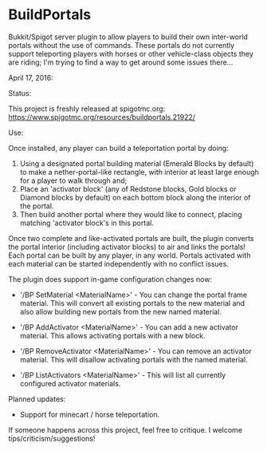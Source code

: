 # BuildPortals
Bukkit/Spigot server plugin to allow players to build their own inter-world portals without the use of commands. These portals do not currently support teleporting players with horses or other vehicle-class objects they are riding; I'm trying to find a way to get around some issues there...

April 17, 2016:

Status:

This project is freshly released at spigotmc.org:
https://www.spigotmc.org/resources/buildportals.21922/

Use:

Once installed, any player can build a teleportation portal by doing:
 1) Using a designated portal building material (Emerald Blocks by default) to make a nether-portal-like rectangle, with interior at least large enough for a player to walk through and;
 2) Place an 'activator block' (any of Redstone blocks, Gold blocks or Diamond blocks by default) on each bottom block along the interior of the portal.
 3) Then build another portal where they would like to connect, placing matching 'activator block's in this portal.
 
Once two complete and like-activated portals are built, the plugin converts the portal interior (including activator blocks) to air and links the portals! Each portal can be built by any player, in any world. Portals activated with each material can be started independently with no conflict issues.

The plugin does support in-game configuration changes now:

 * '/BP SetMaterial \<MaterialName\>' - You can change the portal frame material. This will convert all existing portals to the new material and also allow building new portals from the new named material.
 
 * '/BP AddActivator \<MaterialName\>' - You can add a new activator material. This allows activating portals with a new block.
 
 * '/BP RemoveActivator \<MaterialName\>' - You can remove an activator material. This will disallow activating portals with the named material.
 
 * '/BP ListActivators \<MaterialName\>' - This will list all currently configured activator materials. 

Planned updates:
 * Support for minecart / horse teleportation.

If someone happens across this project, feel free to critique. I welcome tips/criticism/suggestions!
